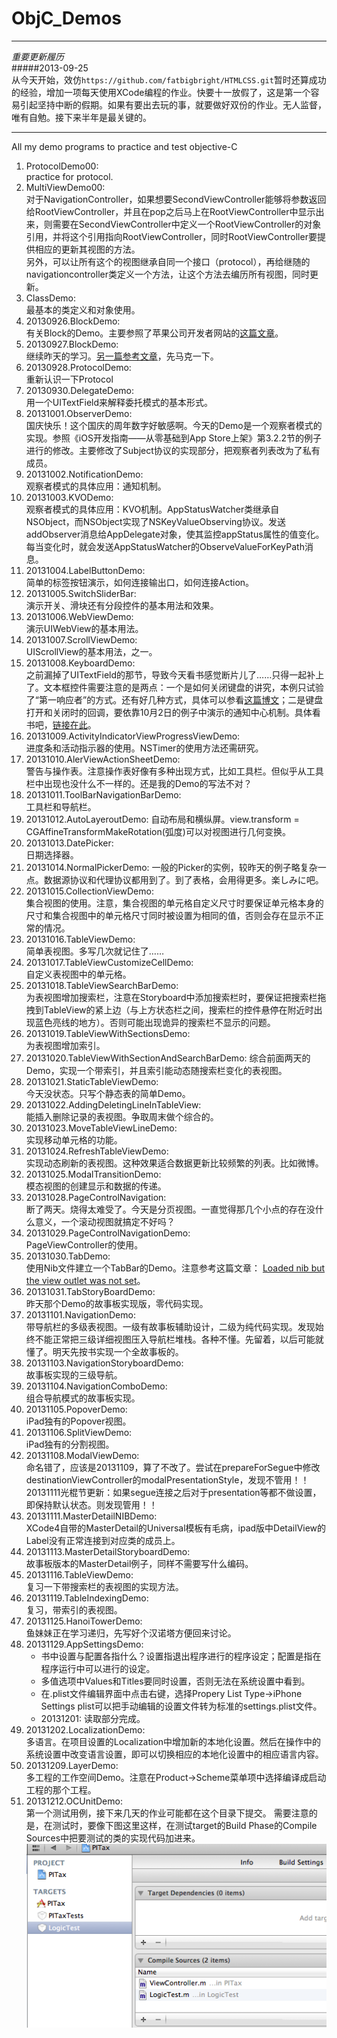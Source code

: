 ObjC_Demos
==========
***
*重要更新履历*   
#####2013-09-25   
    从今天开始，效仿`https://github.com/fatbigbright/HTMLCSS.git`暂时还算成功的经验，增加一项每天使用XCode编程的作业。快要十一放假了，这是第一个容易引起坚持中断的假期。如果有要出去玩的事，就要做好双份的作业。无人监督，唯有自勉。接下来半年是最关键的。
***

All my demo programs to practice and test objective-C

1. ProtocolDemo00:   
practice for protocol.
2. MultiViewDemo00:    
  对于NavigationController，如果想要SecondViewController能够将参数返回给RootViewController，并且在pop之后马上在RootViewController中显示出来，则需要在SecondViewController中定义一个RootViewController的对象引用，并将这个引用指向RootViewController，同时RootViewController要提供相应的更新其视图的方法。   
另外，可以让所有这个的视图继承自同一个接口（protocol），再给继随的navigationcontroller类定义一个方法，让这个方法去编历所有视图，同时更新。
3. ClassDemo:   
  最基本的类定义和对象使用。
4. 20130926.BlockDemo:   
  有关Block的Demo。主要参照了苹果公司开发者网站的[这篇文章](https://developer.apple.com/library/mac/documentation/Cocoa/Conceptual/ProgrammingWithObjectiveC/WorkingwithBlocks/WorkingwithBlocks.html#//apple_ref/doc/uid/TP40011210-CH8-SW1)。
5. 20130927.BlockDemo:   
  继续昨天的学习。[另一篇参考文章](https://developer.apple.com/library/mac/documentation/Cocoa/Conceptual/Blocks/Articles/bxVariables.html#//apple_ref/doc/uid/TP40007502-CH6-SW3)，先马克一下。
6. 20130928.ProtocolDemo:   
重新认识一下Protocol
7. 20130930.DelegateDemo:   
用一个UITextField来解释委托模式的基本形式。
8. 20131001.ObserverDemo:   
国庆快乐！这个国庆的周年数字好敏感啊。今天的Demo是一个观察者模式的实现。参照《iOS开发指南——从零基础到App Store上架》第3.2.2节的例子进行的修改。主要修改了Subject协议的实现部分，把观察者列表改为了私有成员。
9. 20131002.NotificationDemo:   
观察者模式的具体应用：通知机制。
10. 20131003.KVODemo:   
观察者模式的具体应用：KVO机制。AppStatusWatcher类继承自NSObject，而NSObject实现了NSKeyValueObserving协议。发送addObserver消息给AppDelegate对象，使其监控appStatus属性的值变化。每当变化时，就会发送AppStatusWatcher的ObserveValueForKeyPath消息。
11. 20131004.LabelButtonDemo:   
简单的标签按钮演示，如何连接输出口，如何连接Action。
12. 20131005.SwitchSliderBar:   
演示开关、滑块还有分段控件的基本用法和效果。
13. 20131006.WebViewDemo:   
演示UIWebView的基本用法。
14. 20131007.ScrollViewDemo:   
UIScrollView的基本用法，之一。
15. 20131008.KeyboardDemo:   
之前漏掉了UITextField的那节，导致今天看书感觉断片儿了……只得一起补上了。文本框控件需要注意的是两点：一个是如何关闭键盘的讲究，本例只试验了“第一响应者”的方式。还有好几种方式，具体可以参看[这篇博文](http://blog.csdn.net/mikixiyou/article/details/8547615)；二是键盘打开和关闭时的回调，要依靠10月2日的例子中演示的通知中心机制。具体看书吧，[链接在此](http://www.ituring.com.cn/article/34708)。
16. 20131009.ActivityIndicatorViewProgressViewDemo:   
进度条和活动指示器的使用。NSTimer的使用方法还需研究。
17. 20131010.AlerViewActionSheetDemo:   
警告与操作表。注意操作表好像有多种出现方式，比如工具栏。但似乎从工具栏中出现也没什么不一样的。还是我的Demo的写法不对？
18. 20131011.ToolBarNavigationBarDemo:   
工具栏和导航栏。
19. 20131012.AutoLayeroutDemo: 
自动布局和横纵屏。view.transform = CGAffineTransformMakeRotation(弧度)可以对视图进行几何变换。
20. 20131013.DatePicker:   
日期选择器。
21. 20131014.NormalPickerDemo: 
一般的Picker的实例，较昨天的例子略复杂一点。数据源协议和代理协议都用到了。到了表格，会用得更多。楽しみに吧。
22. 20131015.CollectionViewDemo:   
集合视图的使用。注意，集合视图的单元格自定义尺寸时要保证单元格本身的尺寸和集合视图中的单元格尺寸同时被设置为相同的值，否则会存在显示不正常的情况。
23. 20131016.TableViewDemo:   
简单表视图。多写几次就记住了……
24. 20131017.TableViewCustomizeCellDemo:   
自定义表视图中的单元格。
25. 20131018.TableViewSearchBarDemo:  
为表视图增加搜索栏，注意在Storyboard中添加搜索栏时，要保证把搜索栏拖拽到TableView的紧上边（与上方状态栏之间，搜索栏的控件悬停在附近时出现蓝色亮线的地方）。否则可能出现诡异的搜索栏不显示的问题。
26. 20131019.TableViewWithSectionsDemo:   
为表视图增加索引。
27. 20131020.TableViewWithSectionAndSearchBarDemo: 
综合前面两天的Demo，实现一个带索引，并且索引能动态随搜索栏变化的表视图。
28. 20131021.StaticTableViewDemo:   
今天没状态。只写个静态表的简单Demo。
29. 20131022.AddingDeletingLineInTableView:   
能插入删除记录的表视图。争取周末做个综合的。
30. 20131023.MoveTableViewLineDemo:   
实现移动单元格的功能。
31. 20131024.RefreshTableViewDemo:   
实现动态刷新的表视图。这种效果适合数据更新比较频繁的列表。比如微博。
32. 20131025.ModalTransitionDemo:   
模态视图的创建显示和数据的传递。
33. 20131028.PageControlNavigation:  
断了两天。烧得太难受了。今天是分页视图。一直觉得那几个小点的存在没什么意义，一个滚动视图就搞定不好吗？
34. 20131029.PageControlNavigationDemo:   
PageViewController的使用。
35. 20131030.TabDemo:   
使用Nib文件建立一个TabBar的Demo。注意参考这篇文章： [Loaded nib but the view outlet was not set](http://stackoverflow.com/questions/4763519/loaded-nib-but-the-view-outlet-was-not-set-new-to-interfacebuilder)。
36. 20131031.TabStoryBoardDemo:   
昨天那个Demo的故事板实现版，零代码实现。
37. 20131101.NavigationDemo:   
带导航栏的多级表视图。一级有故事板辅助设计，二级为纯代码实现。发现始终不能正常把三级详细视图压入导航栏堆栈。各种不懂。先留着，以后可能就懂了。明天先按书实现一个全故事板的。
38. 20131103.NavigationStoryboardDemo:  
故事板实现的三级导航。
39. 20131104.NavigationComboDemo:   
组合导航模式的故事板实现。
40. 20131105.PopoverDemo:   
iPad独有的Popover视图。
41. 20131106.SplitViewDemo:   
iPad独有的分割视图。
42. 20131108.ModalViewDemo:   
命名错了，应该是20131109，算了不改了。尝试在prepareForSegue中修改destinationViewController的modalPresentationStyle，发现不管用！！
20131111光棍节更新：如果segue连接之后对于presentation等都不做设置，即保持默认状态。则发现管用！！
43. 20131111.MasterDetailNIBDemo:  
XCode4自带的MasterDetail的Universal模板有毛病，ipad版中DetailView的Label没有正常连接到对应类的成员上。
44. 20131113.MasterDetailStoryboardDemo:   
故事板版本的MasterDetail例子，同样不需要写什么编码。
45. 20131116.TableViewDemo:   
复习一下带搜索栏的表视图的实现方法。
46. 20131119.TableIndexingDemo:   
复习，带索引的表视图。
47. 20131125.HanoiTowerDemo:   
鱼妹妹正在学习递归，先写好个汉诺塔方便回来讨论。
48. 20131129.AppSettingsDemo:   
    * 书中设置与配置各指什么？设置指退出程序进行的程序设定；配置是指在程序运行中可以进行的设定。
    * 多值选项中Values和Titles要同时设置，否则无法在系统设置中看到。
    * 在.plist文件编辑界面中点击右键，选择Propery List Type->iPhone Settings plist可以把手动编辑的设置文件转为标准的settings.plist文件。
    * 20131201: 读取部分完成。
49. 20131202.LocalizationDemo:   
多语言。在项目设置的Localization中增加新的本地化设置。然后在操作中的系统设置中改变语言设置，即可以切换相应的本地化设置中的相应语言内容。
50. 20131209.LayerDemo:   
多工程的工作空间Demo。注意在Product->Scheme菜单项中选择编译成启动工程的那个工程。
51. 20131212.OCUnitDemo:   
第一个测试用例，接下来几天的作业可能都在这个目录下提交。
需要注意的是，在测试时，要像下图这里这样，在测试target的Build Phase的Compile Sources中把要测试的类的实现代码加进来。
![add_to_compile_sources](./images/20131212-0.png)